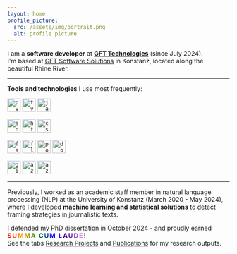 ```yaml
---
layout: home
profile_picture:
  src: /assets/img/portrait.png
  alt: profile picture
---
```


<p>
I am a <b>software developer</b> at <b><a href="https://www.gft.com/int/en" target="_blank">GFT Technologies</a></b> (since July 2024).<br>
I'm based at <a href="https://www.gft.com/de/de/technology/gft-software-solutions" target="_blank">GFT Software Solutions</a> in Konstanz, located along the beautiful Rhine River. <br>

<hr>
<p><b>Tools and technologies</b> I use most frequently:</p>

<p>
<code><img title="Python" alt="python" width="30px" src="https://cdn.jsdelivr.net/gh/devicons/devicon/icons/python/python-original.svg" /></code> 
<code><img title="TypeScript" alt="typescript" width="30px" src="https://cdn.jsdelivr.net/gh/devicons/devicon/icons/typescript/typescript-original.svg" /></code> 
<code><img title="JavaScript" alt="javascript" width="30px" src="https://cdn.jsdelivr.net/gh/devicons/devicon/icons/javascript/javascript-original.svg" /></code> 


<code><img title="Angular" alt="angular" width="30px" src="https://cdn.jsdelivr.net/gh/devicons/devicon/icons/angular/angular-original.svg" /></code> 
<code><img title="HTML 5" alt="html5" width="30px" src="https://cdn.jsdelivr.net/gh/devicons/devicon/icons/html5/html5-original.svg" /></code> 
<code><img title="CSS 3" alt="css3" width="30px" src="https://cdn.jsdelivr.net/gh/devicons/devicon/icons/css3/css3-original.svg" /></code> 

<code><img title="FastAPI" alt="fastapi" width="30px" src="https://cdn.jsdelivr.net/gh/devicons/devicon/icons/fastapi/fastapi-original.svg" /></code>
<code><img title="Flask" alt="flask" width="30px" src="https://cdn.jsdelivr.net/gh/devicons/devicon/icons/flask/flask-original.svg" /></code>
<code><img title="PostgreSQL" alt="postgresql" width="30px" src="https://cdn.jsdelivr.net/gh/devicons/devicon/icons/postgresql/postgresql-original.svg" /></code>
<code><img title="Docker" alt="docker" width="30px" src="https://cdn.jsdelivr.net/gh/devicons/devicon/icons/docker/docker-original.svg" /></code> 

<code><img title="Git" alt="git" width="30px" src="https://cdn.jsdelivr.net/gh/devicons/devicon/icons/git/git-original.svg" /></code> 
<code><img title="Azure DevOps" alt="azuredevops" width="30px" src="https://cdn.jsdelivr.net/gh/devicons/devicon/icons/azuredevops/azuredevops-original.svg" /></code>
<code><img title="Azure DevOps" alt="azuredevops" width="30px" src="https://cdn.jsdelivr.net/gh/devicons/devicon/icons/jira/jira-original.svg" /></code>
</p>
<hr>

<p>
Previously, I worked as an academic staff member in natural language processing (NLP) at the University of Konstanz (March 2020 - May 2024), 
where I developed <b>machine learning and statistical solutions</b> to detect framing strategies in journalistic texts.
</p>

<p>
I defended my PhD dissertation in October 2024 - and proudly earned <b style="background: linear-gradient(to right, red, orange, green, blue, indigo, violet); -webkit-background-clip: text; color: transparent; letter-spacing: 2px;">SUMMA CUM LAUDE</b>! <br>
See the tabs <a href="https://qi-yu.github.io/projects">Research Projects</a> and <a href="https://qi-yu.github.io/publication">Publications</a> for my research outputs.
</p>



